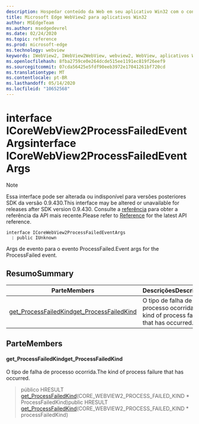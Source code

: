 ```yaml
---
description: Hospedar conteúdo da Web em seu aplicativo Win32 com o controle WebView2 do Microsoft Edge
title: Microsoft Edge WebView2 para aplicativos Win32
author: MSEdgeTeam
ms.author: msedgedevrel
ms.date: 02/24/2020
ms.topic: reference
ms.prod: microsoft-edge
ms.technology: webview
keywords: IWebView2, IWebView2WebView, webview2, WebView, aplicativos Win32, Win32, Edge, ICoreWebView2, ICoreWebView2Host, controle do navegador, HTML Edge
ms.openlocfilehash: 8fba2759ce0e264dcde515ee1191ec819f26eef9
ms.sourcegitcommit: 07cda56425e5fdf90eeb3972e17041261bf720cd
ms.translationtype: MT
ms.contentlocale: pt-BR
ms.lasthandoff: 05/14/2020
ms.locfileid: "10652568"
---
```

# <span data-ttu-id="30f5d-104">interface ICoreWebView2ProcessFailedEventArgs</span><span class="sxs-lookup"><span data-stu-id="30f5d-104">interface ICoreWebView2ProcessFailedEventArgs</span></span> 

> [!NOTE]
> <span data-ttu-id="30f5d-105">Essa interface pode ser alterada ou indisponível para versões posteriores SDK da versão 0.9.430.</span><span class="sxs-lookup"><span data-stu-id="30f5d-105">This interface may be altered or unavailable for releases after SDK version 0.9.430.</span></span> <span data-ttu-id="30f5d-106">Consulte a [referência](../../../webview2-api-reference.md) para obter a referência da API mais recente.</span><span class="sxs-lookup"><span data-stu-id="30f5d-106">Please refer to [Reference](../../../webview2-api-reference.md) for the latest API reference.</span></span>

```
interface ICoreWebView2ProcessFailedEventArgs
  : public IUnknown
```

<span data-ttu-id="30f5d-107">Args de evento para o evento ProcessFailed.</span><span class="sxs-lookup"><span data-stu-id="30f5d-107">Event args for the ProcessFailed event.</span></span>

## <span data-ttu-id="30f5d-108">Resumo</span><span class="sxs-lookup"><span data-stu-id="30f5d-108">Summary</span></span>

 <span data-ttu-id="30f5d-109">Parte</span><span class="sxs-lookup"><span data-stu-id="30f5d-109">Members</span></span>                        | <span data-ttu-id="30f5d-110">Descrições</span><span class="sxs-lookup"><span data-stu-id="30f5d-110">Descriptions</span></span>
--------------------------------|---------------------------------------------
[<span data-ttu-id="30f5d-111">get_ProcessFailedKind</span><span class="sxs-lookup"><span data-stu-id="30f5d-111">get_ProcessFailedKind</span></span>](#get_processfailedkind) | <span data-ttu-id="30f5d-112">O tipo de falha de processo ocorrida.</span><span class="sxs-lookup"><span data-stu-id="30f5d-112">The kind of process failure that has occurred.</span></span>

## <span data-ttu-id="30f5d-113">Parte</span><span class="sxs-lookup"><span data-stu-id="30f5d-113">Members</span></span>

#### <span data-ttu-id="30f5d-114">get_ProcessFailedKind</span><span class="sxs-lookup"><span data-stu-id="30f5d-114">get_ProcessFailedKind</span></span> 

<span data-ttu-id="30f5d-115">O tipo de falha de processo ocorrida.</span><span class="sxs-lookup"><span data-stu-id="30f5d-115">The kind of process failure that has occurred.</span></span>

> <span data-ttu-id="30f5d-116">público HRESULT [get_ProcessFailedKind](#get_processfailedkind)(CORE_WEBVIEW2_PROCESS_FAILED_KIND \* ProcessFailedKind)</span><span class="sxs-lookup"><span data-stu-id="30f5d-116">public HRESULT [get_ProcessFailedKind](#get_processfailedkind)(CORE_WEBVIEW2_PROCESS_FAILED_KIND \* processFailedKind)</span></span>

